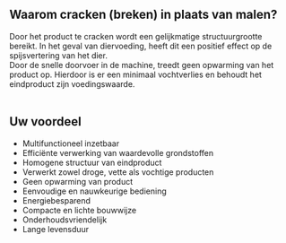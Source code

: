 ## Waarom cracken (breken) in plaats van malen?
Door het product te cracken wordt een gelijkmatige structuurgrootte bereikt. In het geval van diervoeding, heeft dit een positief effect op de spijsvertering van het dier.<br/>
Door de snelle doorvoer in de machine, treedt geen opwarming van het product op. Hierdoor is er een minimaal vochtverlies en behoudt het eindproduct zijn voedingswaarde.<br/>
<br/>

## Uw voordeel
* Multifunctioneel inzetbaar
* Efficiënte verwerking van waardevolle grondstoffen
* Homogene structuur van eindproduct
* Verwerkt zowel droge, vette als vochtige producten
* Geen opwarming van product
* Eenvoudige en nauwkeurige bediening
* Energiebesparend
* Compacte en lichte bouwwijze
* Onderhoudsvriendelijk
* Lange levensduur